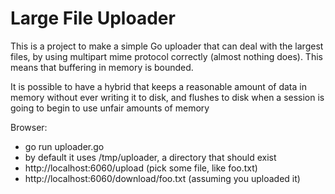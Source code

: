 # Large File Uploader

This is a project to make a simple Go uploader that can deal
with the largest files, by using multipart mime protocol
correctly (almost nothing does).  This means that buffering
in memory is bounded.

It is possible to have a hybrid that keeps a reasonable amount of
data in memory without ever writing it to disk, and flushes
to disk when a session is going to begin to use unfair amounts
of memory



Browser:

* go run uploader.go
* by default it uses /tmp/uploader, a directory that should exist
* http://localhost:6060/upload   (pick some file, like foo.txt)
* http://localhost:6060/download/foo.txt  (assuming you uploaded it)
